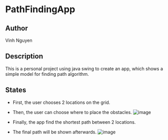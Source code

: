 # PathFindingApp
## **Author** 
Vinh Nguyen
## **Description**
This is a personal project using java swing to create an app, which shows a simple model for finding path algorithm.
## **States**
 * First, the user chooses 2 locations on the grid.
 * Then, the user can choose where to place the obstacles.
   ![image](https://github.com/user-attachments/assets/61655d85-1199-4450-8f90-386746c99cd7)


 * Finally, the app find the shortest path between 2 locations.
 * The final path will be shown afterwards.
  ![image](https://github.com/user-attachments/assets/90d8e25d-f965-4f87-8bda-fdad10ae4dc1)

